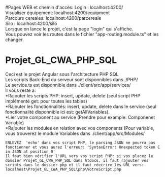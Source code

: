 #Pages WEB et chemin d'accès:
Login : localhost:4200/ <br/>
Visualiser équipement: localhost:4200/equipment<br/>
Parcours cereales: localhost:4200/parcereale<br/>
Silo : localhost:4200/silo<br/>
Lorsque on lance le projet, c'est la page "login" qui s'affiche. <br/>
Vous pouvez voir les routes dans le fichier "app-routing.module.ts" et les changer.<br/>

# Projet_GL_CWA_PHP_SQL
Ceci est le projet Angular sous l'architecture PHP SQL<br/>
Les scripts Back-End du serveur sont disponnibles dans ./PHP/ <br/>
Le service.ts est disponnible dans ./client/src/app/services/ <br/>
Il vous reste a: <br/>
*Rajouter les scripts PHP: insert, update, delete (seul script PHP implémenté get: pour toutes les tables)<br/>
*Rajouter les fonctionnalités: insert, update, delete dans le service (seul fonctionnalité disponnible ici est: getAllVariables).<br/>
*Lier votre component au service (Prendre pour example: Componenet Variable)<br/>
*Rajouter les modules en relation avec vos components (Pour variable, vous trouverez le module Variables dans ./client/app/src/Modules/<br/>
~~~~~~Attention:~~~~
ENLEVEZ  'echo' dans vos script PHP, le parsing JSON ne pourra pas fonctionner et vous aurez l'erreur: 'SyntaxError: Unexpected token C in JSON at position 0'
Il faut bien vérifier l'URL vers vos script PHP: si vos placez le dossier Projet_GL_CWA_PHP_SQL dans htdocs, il faut rajouter vos scripts dans le dossier php et il faut réecrire les URL vers: localhost\Projet_GL_CWA_PHP_SQL\php\VotreScript.php
